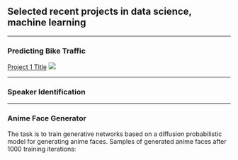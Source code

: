 ## Selected recent projects in data science, machine learning
---

### Predicting Bike Traffic 

[Project 1 Title](/sample_page)
<img src="images/dummy_thumbnail.jpg?raw=true"/>



---

### Speaker Identification


---
### Anime Face Generator
The task is to train generative networks based on a diffusion probabilistic model for generating anime faces.
Samples of generated anime faces after 1000 training iterations:





